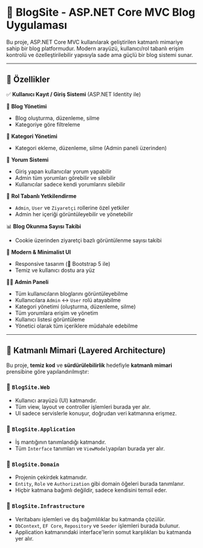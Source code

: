 
# 📝 BlogSite - ASP.NET Core MVC Blog Uygulaması

Bu proje, ASP.NET Core MVC kullanılarak geliştirilen katmanlı mimariye sahip bir blog platformudur. Modern arayüzü, kullanıcı/rol tabanlı erişim kontrolü ve özelleştirilebilir yapısıyla sade ama güçlü bir blog sistemi sunar.

---

## 🚀 Özellikler

✅ **Kullanıcı Kayıt / Giriş Sistemi** (ASP.NET Identity ile)

📝 **Blog Yönetimi**
- Blog oluşturma, düzenleme, silme
- Kategoriye göre filtreleme

📂 **Kategori Yönetimi**
- Kategori ekleme, düzenleme, silme (Admin paneli üzerinden)

💬 **Yorum Sistemi**
- Giriş yapan kullanıcılar yorum yapabilir
- Admin tüm yorumları görebilir ve silebilir
- Kullanıcılar sadece kendi yorumlarını silebilir

🔐 **Rol Tabanlı Yetkilendirme**
- `Admin`, `User` ve `Ziyaretçi` rollerine özel yetkiler
- Admin her içeriği görüntüleyebilir ve yönetebilir

📊 **Blog Okunma Sayısı Takibi**
- Cookie üzerinden ziyaretçi bazlı görüntülenme sayısı takibi

🌙 **Modern & Minimalist UI**
- Responsive tasarım (🎨 Bootstrap 5 ile)
- Temiz ve kullanıcı dostu ara yüz

🧑‍💻 **Admin Paneli**
- Tüm kullanıcıların bloglarını görüntüleyebilme
- Kullanıcılara `Admin` ↔ `User` rolü atayabilme
- Kategori yönetimi (oluşturma, düzenleme, silme)
- Tüm yorumlara erişim ve yönetim
- Kullanıcı listesi görüntüleme
- Yönetici olarak tüm içeriklere müdahale edebilme

---

## 🧱 Katmanlı Mimari (Layered Architecture)

Bu proje, **temiz kod** ve **sürdürülebilirlik** hedefiyle **katmanlı mimari** prensibine göre yapılandırılmıştır:

### 📁 `BlogSite.Web`
- Kullanıcı arayüzü (UI) katmanıdır.
- Tüm view, layout ve controller işlemleri burada yer alır.
- UI sadece servislerle konuşur, doğrudan veri katmanına erişmez.

### 📁 `BlogSite.Application`
- İş mantığının tanımlandığı katmandır.
- Tüm `Interface` tanımları ve `ViewModel`yapıları burada yer alır.

### 📁 `BlogSite.Domain`
- Projenin çekirdek katmanıdır.
- `Entity`, `Role` ve `Authorization` gibi domain öğeleri burada tanımlanır.
- Hiçbir katmana bağımlı değildir, sadece kendisini temsil eder.

### 📁 `BlogSite.Infrastructure`
- Veritabanı işlemleri ve dış bağımlılıklar bu katmanda çözülür.
- `DbContext`, `EF Core`, `Repository` ve `Seeder` işlemleri burada bulunur.
- Application katmanındaki interface'lerin somut karşılıkları bu katmanda yer alır.
